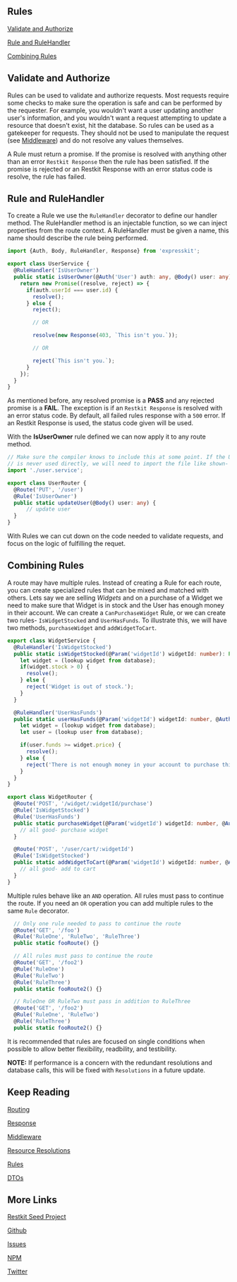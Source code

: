 Rules
-----

[Validate and Authorize](#validateandauthorize)

[Rule and RuleHandler](#use)

[Combining Rules](#combine)

<a name="validateandauthorize"></a>
## Validate and Authorize

Rules can be used to validate and authorize requests. Most requests require some
checks to make sure the operation is safe and can be performed by the requester.
For example, you wouldn't want a user updating another user's information, and
you wouldn't want a request attempting to update a resource that doesn't exist, hit
the database. So rules can be used as a gatekeeper for requests. They should not be
used to manipulate the request (see [Middleware](/middleware/README.md)) and do not resolve
any values themselves.

A Rule must return a promise. If the promise is resolved with anything other than
an error `Restkit Response` then the rule has been satisfied. If the promise
is rejected or an Restkit Response with an error status code is resolve, the 
rule has failed.

<a name="use"></a>
## Rule and RuleHandler

To create a Rule we use the `RuleHandler` decorator to define our handler method.
The RuleHandler method is an injectable function, so we can inject properties
from the route context. A RuleHandler must be given a name, this name should
describe the rule being performed.

```typescript
import {Auth, Body, RuleHandler, Response} from 'expresskit';

export class UserService {
  @RuleHandler('IsUserOwner')
  public static isUserOwner(@Auth('User') auth: any, @Body() user: any): Promise<void> {
    return new Promise((resolve, reject) => {
      if(auth.userId === user.id) {
        resolve();
      } else {
        reject();

        // OR

        resolve(new Response(403, `This isn't you.`));

        // OR

        reject(`This isn't you.`);
      }
    });
  }
}
```

As mentioned before, any resolved promise is a **PASS** and any rejected promise
is a **FAIL**. The exception is if an `Restkit Response` is resolved with
an error status code. By default, all failed rules response with a `500` error.
If an Restkit Response is used, the status code given will be used.

With the **IsUserOwner** rule defined we can now apply it to any route method.

```typescript
// Make sure the compiler knows to include this at some point. If the UserService
// is never used directly, we will need to import the file like shown-
import './user.service';

export class UserRouter {
  @Route('PUT', '/user')
  @Rule('IsUserOwner')
  public static updateUser(@Body() user: any) {
      // update user
  }
}
```

With Rules we can cut down on the code needed to validate requests, and focus on the
logic of fulfilling the requet.

<a name="combine"></a>
## Combining Rules

A route may have multiple rules. Instead of creating a Rule for each route, you
can create specialized rules that can be mixed and matched with others. Lets say
we are selling *Widgets* and on a purchase of a Widget we need to make sure that
Widget is in stock and the User has enough money in their account. We can create
a `CanPurchaseWidget` Rule, or we can create two rules- `IsWidgetStocked` and 
`UserHasFunds`. To illustrate this, we will have two methods, `purchaseWidget` and
`addWidgetToCart`.

```typescript
export class WidgetService {
  @RuleHandler('IsWidgetStocked')
  public static isWidgetStocked(@Param('widgetId') widgetId: number): Promise<void> {
    let widget = (lookup widget from database);
    if(widget.stock > 0) {
      resolve();
    } else {
      reject('Widget is out of stock.');
    }
  }

  @RuleHandler('UserHasFunds')
  public static userHasFunds(@Param('widgetId') widgetId: number, @Auth('User') auth: any): Promise<void> {
    let widget = (lookup widget from database);
    let user = (lookup user from database);

    if(user.funds >= widget.price) {
      resolve();
    } else {
      reject('There is not enough money in your account to purchase this widget.');
    }
  }
}

export class WidgetRouter {
  @Route('POST', '/widget/:widgetId/purchase')
  @Rule('IsWidgetStocked')
  @Rule('UserHasFunds')
  public static purchaseWidget(@Param('widgetId') widgetId: number, @Auth('User') auth: any): Promise<void> {
    // all good- purchase widget
  }

  @Route('POST', '/user/cart/:widgetId')
  @Rule('IsWidgetStocked')
  public static addWidgetToCart(@Param('widgetId') widgetId: number, @Auth('User') auth: any) {
    // all good- add to cart
  }
}
```

Multiple rules behave like an `AND` operation. All rules must pass to continue the
route. If you need an `OR` operation you can add multiple rules to the same `Rule`
decorator.

```typescript
  // Only one rule needed to pass to continue the route 
  @Route('GET', '/foo')
  @Rule('RuleOne', 'RuleTwo', 'RuleThree')
  public static fooRoute() {}

  // All rules must pass to continue the route
  @Route('GET', '/foo2')
  @Rule('RuleOne')
  @Rule('RuleTwo')
  @Rule('RuleThree')
  public static fooRoute2() {}

  // RuleOne OR RuleTwo must pass in addition to RuleThree 
  @Route('GET', '/foo2')
  @Rule('RuleOne', 'RuleTwo')
  @Rule('RuleThree')
  public static fooRoute2() {}
```

It is recommended that rules are focused on single conditions when possible to allow
better flexibility, readbility, and testibility.

**NOTE:** If performance is a concern with the redundant resolutions and database calls,
this will be fixed with `Resolutions` in a future update. 


## Keep Reading

[Routing](/route/README.md)

[Response](/response/README.md)

[Middleware](/middleware/README.md)

[Resource Resolutions](/resource/README.md)

[Rules](/rule/README.md)

[DTOs](/dto/README.md)

## More Links

[Restkit Seed Project](https://github.com/iamchairs/restkit-seed)

[Github](https://github.com/iamchairs/restkit)

[Issues](https://github.com/iamchairs/restkit/issues)

[NPM](https://www.npmjs.com/package/restkit)

[Twitter](https://twitter.com/micahwllmsn)